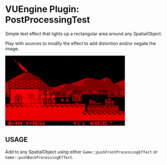 VUEngine Plugin: PostProcessingTest
===================================

Simple test effect that lights up a rectangular area around any SpatialObject.
 
Play with sources to modify the effect to add distortion and/or negate the image. 

![Preview Image](preview.png)


USAGE
-----

Add to any SpatialObject using either `Game::pushFrontProcessingEffect` or `Game::pushBackProcessingEffect`. 
